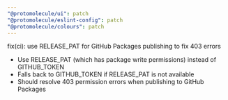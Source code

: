 ```yaml
---
"@protomolecule/ui": patch
"@protomolecule/eslint-config": patch
"@protomolecule/colours": patch
---
```


fix(ci): use RELEASE_PAT for GitHub Packages publishing to fix 403 errors

- Use RELEASE_PAT (which has package write permissions) instead of GITHUB_TOKEN
- Falls back to GITHUB_TOKEN if RELEASE_PAT is not available
- Should resolve 403 permission errors when publishing to GitHub Packages
